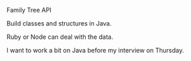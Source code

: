 Family Tree API

Build classes and structures in Java.

Ruby or Node can deal with the data.

I want to work a bit on Java before my interview on Thursday.



